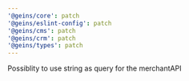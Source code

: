 ```yaml
---
'@geins/core': patch
'@geins/eslint-config': patch
'@geins/cms': patch
'@geins/crm': patch
'@geins/types': patch
---
```


Possiblity to use string as query for the merchantAPI
